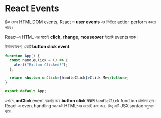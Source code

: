 # React Events
ঠিক যেমন HTML DOM events, React ও **user events** এর ভিত্তিতে action perform করতে পারে।  

React-এ HTML-এর মতোই **click, change, mouseover** ইত্যাদি events থাকে।  

উদাহরণস্বরূপ, একটি **button click event**:  

```jsx
function App() {  
  const handleClick = () => {  
    alert("Button Clicked!");  
  };

  return <button onClick={handleClick}>Click Me</button>;  
}

export default App;
```

এখানে, **onClick** event ব্যবহার করে **button click করলে** `handleClick` function চালানো হবে। React-এ event handling অনেকটা HTML-এর মতোই কাজ করে, কিন্তু এটি JSX syntax অনুসরণ করে।
